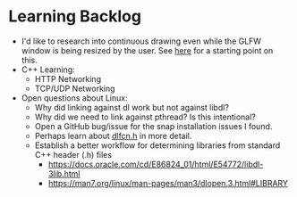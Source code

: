 # Learning Backlog
- I'd like to research into continuous drawing even while the GLFW window is being resized by the user.
    See [here](https://stackoverflow.com/questions/45880238/how-to-draw-while-resizing-glfw-window) for a starting point on this.
- C++ Learning:
    - HTTP Networking
    - TCP/UDP Networking
- Open questions about Linux:
    - Why did linking against dl work but not against libdl?
    - Why did we need to link against pthread? Is this intentional?
    - Open a GitHub bug/issue for the snap installation issues I found.
    - Perhaps learn about [dlfcn.h](https://stackoverflow.com/questions/59727057/purpose-of-using-dynamic-linking-loader-dlfcn-h-instead-of-direct-function-cal) in more detail.
    - Establish a better workflow for determining libraries from standard C++ header (.h) files
        - https://docs.oracle.com/cd/E86824_01/html/E54772/libdl-3lib.html
        - https://man7.org/linux/man-pages/man3/dlopen.3.html#LIBRARY
